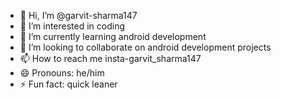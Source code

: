 - 👋 Hi, I’m @garvit-sharma147
- 👀 I’m interested in coding
- 🌱 I’m currently learning android development
- 💞️ I’m looking to collaborate on android development projects
- 📫 How to reach me insta-garvit_sharma147
- 😄 Pronouns: he/him
- ⚡ Fun fact: quick leaner

<!---
garvit-sharma147/garvit-sharma147 is a ✨ special ✨ repository because its `README.md` (this file) appears on your GitHub profile.
You can click the Preview link to take a look at your changes.
--->
